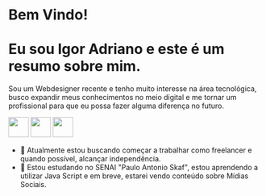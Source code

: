 <h1 align="left">Bem Vindo!<br><br>Eu sou Igor Adriano e este é um resumo sobre mim.</h1>
<p>Sou um Webdesigner recente e tenho muito interesse na área tecnológica, busco expandir meus conhecimentos no meio digital e me tornar um profissional para que eu possa fazer alguma diferença no futuro.</p>

<div>
<img height="40" width="40" src="https://cdn.jsdelivr.net/gh/devicons/devicon@latest/icons/html5/html5-original-wordmark.svg" />
<img height="40" width="40" src="https://cdn.jsdelivr.net/gh/devicons/devicon@latest/icons/css3/css3-original-wordmark.svg" />
<img height="40" width="40" src="https://cdn.jsdelivr.net/gh/devicons/devicon@latest/icons/figma/figma-original.svg" />
</div>     
          
- 🔭 Atualmente estou buscando começar a trabalhar como freelancer e quando possível, alcançar independência.
- 🌱 Estou estudando no SENAI "Paulo Antonio Skaf", estou aprendendo a utilizar Java Script e em breve, estarei vendo conteúdo sobre Mídias Sociais.

